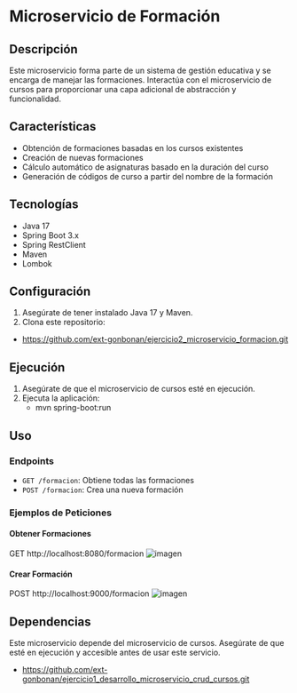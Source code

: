 # Microservicio de Formación

## Descripción

Este microservicio forma parte de un sistema de gestión educativa y se encarga de manejar las formaciones. Interactúa con el microservicio de cursos para proporcionar una capa adicional de abstracción y funcionalidad.

## Características

- Obtención de formaciones basadas en los cursos existentes
- Creación de nuevas formaciones
- Cálculo automático de asignaturas basado en la duración del curso
- Generación de códigos de curso a partir del nombre de la formación

## Tecnologías

- Java 17
- Spring Boot 3.x
- Spring RestClient
- Maven
- Lombok

## Configuración

1. Asegúrate de tener instalado Java 17 y Maven.
2. Clona este repositorio:
  - https://github.com/ext-gonbonan/ejercicio2_microservicio_formacion.git

## Ejecución

1. Asegúrate de que el microservicio de cursos esté en ejecución.
2. Ejecuta la aplicación:
   - mvn spring-boot:run

## Uso

### Endpoints

- `GET /formacion`: Obtiene todas las formaciones
- `POST /formacion`: Crea una nueva formación

### Ejemplos de Peticiones

#### Obtener Formaciones
GET http://localhost:8080/formacion
![imagen](https://github.com/ext-gonbonan/ejercicio2_microservicio_formacion/assets/173496006/c6686a73-5043-4d80-b8bf-1356769e1793)


#### Crear Formación
POST http://localhost:9000/formacion
![imagen](https://github.com/ext-gonbonan/ejercicio2_microservicio_formacion/assets/173496006/4a7e7cb3-1ae0-4690-93f6-159dadc4de09)


## Dependencias

Este microservicio depende del microservicio de cursos. Asegúrate de que esté en ejecución y accesible antes de usar este servicio.
- https://github.com/ext-gonbonan/ejercicio1_desarrollo_microservicio_crud_cursos.git
